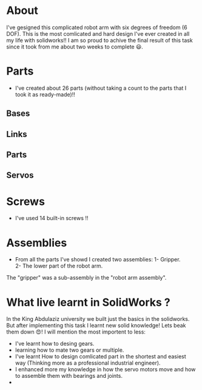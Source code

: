 # About
I've gesigned this complicated robot arm with six degrees of freedom (6 DOF). This is the most comlicated and hard design I've ever created in all my life with solidworks!! I am so proud to achive the final result of this task since it took from me about two weeks to complete 😃.

# Parts
- I've created about 26 parts (without taking a count to the parts that I took it as ready-made)!! <br>

## Bases



## Links


## Parts


## Servos



# Screws 
- I've used 14 built-in screws !!<br>



# Assemblies
- From all the parts I've showd I created two assemblies:
1- Gripper.<br>
2- The lower part of the robot arm.<br>

The "gripper" was a sub-assembly in the "robot arm assembly".


# What Iive learnt in SolidWorks ?

In the King Abdulaziz university we built just the basics in the solidworks. But after implementing this task I learnt new solid knowledge! Lets beak them down 😍! I will mention the most importent to less: <br>
- I've learnt how to desing gears.
- learning how to mate two gears or multiple.
- I've learnt How to design comlicated part in the shortest and easiest way (Thinking more as a professional industrial engineer).
- I enhanced more my knowledge in how the servo motors move and how to assemble them with bearings and joints.
-  



